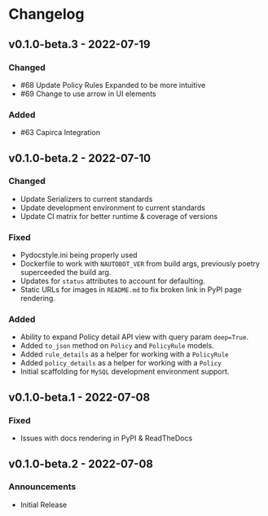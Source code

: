 # Changelog

## v0.1.0-beta.3 - 2022-07-19

### Changed
- #68 Update Policy Rules Expanded to be more intuitive
- #69 Change to use arrow in UI elements

### Added
- #63 Capirca Integration
## v0.1.0-beta.2 - 2022-07-10

### Changed
- Update Serializers to current standards
- Update development environment to current standards
- Update CI matrix for better runtime & coverage of versions

### Fixed
- Pydocstyle.ini being properly used
- Dockerfile to work with `NAUTOBOT_VER` from build args, previously poetry superceeded the build arg.
- Updates for `status` attributes to account for defaulting.
- Static URLs for images in `README.md` to fix broken link in PyPI page rendering.

### Added
- Ability to expand Policy detail API view with query param `deep=True`.
- Added `to_json` method on `Policy` and `PolicyRule` models.
- Added `rule_details` as a helper for working with a `PolicyRule`
- Added `policy_details` as a helper for working with a `Policy`
- Initial scaffolding for `MySQL` development environment support.

## v0.1.0-beta.1 - 2022-07-08

### Fixed
- Issues with docs rendering in PyPI & ReadTheDocs

## v0.1.0-beta.2 - 2022-07-08

### Announcements
- Initial Release